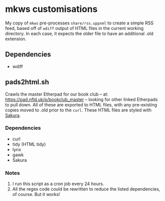 # mkws customisations
My copy of `mkws` pre-processes `share/rss.uppxml` to create a simple RSS feed, based off of `wdiff` output of HTML files in the current working directory. In each case, it expects the older file to have an additional .old extension.

## Dependencies
- wdiff

## pads2html.sh
Crawls the master Etherpad for our book club – at: https://pad.nfld.uk/p/bookclub_master – looking for other linked Etherpads to pull down. All of these are exported to HTML files, with any pre-existing copies moved to .old prior to the `curl`. These HTML files are styled with [Sakura](https://oxal.org/projects/sakura).

### Dependencies
- curl
- tidy (HTML tidy)
- lynx
- gawk
- Sakura

### Notes
1. I run this script as a cron job every 24 hours.
2. All the regex code could be rewritten to reduce the listed dependencies, of course. But it works!
